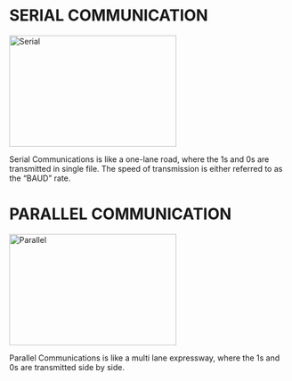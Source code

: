 # SERIAL COMMUNICATION

<img src="https://images.javatpoint.com/tutorial/coa/images/serial-communication-in-computer-organization10.png" alt="Serial" width="300" height="200">

Serial Communications is like a one-lane road, where the 1s and 0s are transmitted in single file. The speed of transmission is either referred to as the “BAUD” rate.

# PARALLEL COMMUNICATION

<img src="https://images.javatpoint.com/tutorial/coa/images/serial-communication-in-computer-organization11.png" alt="Parallel" width="300" height="200">

Parallel Communications is like a multi lane expressway, where the 1s and 0s are transmitted side by side.
